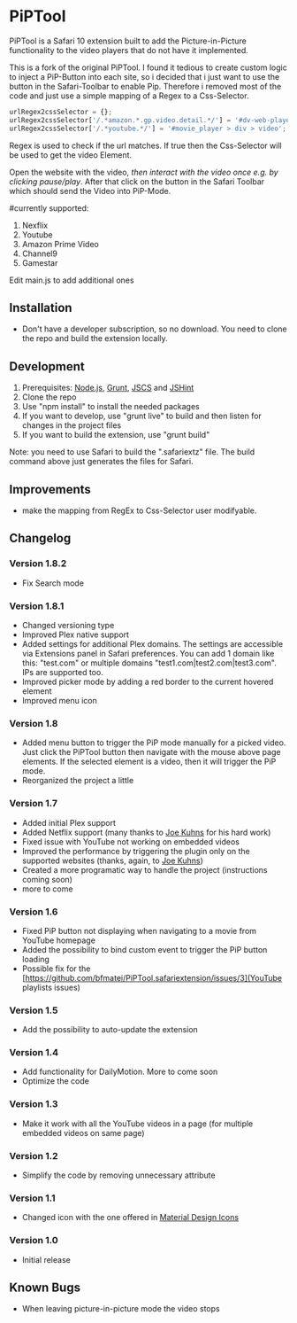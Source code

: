 # PiPTool
PiPTool is a Safari 10 extension built to add the Picture-in-Picture functionality to the video players that do not have it implemented.

This is a fork of the original PiPTool. I found it tedious to create custom logic to inject a PiP-Button into each site, so i decided that i just want to use the button in the Safari-Toolbar to enable Pip. Therefore i removed most of the code and just use a simple mapping of a Regex to a Css-Selector.

```javascript
urlRegex2cssSelector = {};
urlRegex2cssSelector['/.*amazon.*.gp.video.detail.*/'] = '#dv-web-player > div > div:nth-child(1) > div.webPlayerElement > div > div.rendererContainer > video:nth-child(2)';
urlRegex2cssSelector['/.*youtube.*/'] = '#movie_player > div > video';
```

Regex is used to check if the url matches. If true then the Css-Selector will be used to get the video Element.

Open the website with the video, *then interact with the video once e.g. by clicking pause/play*. After that click on the button in the Safari Toolbar which should send the Video into PiP-Mode.

#currently supported:
1. Nexflix
2. Youtube
3. Amazon Prime Video
4. Channel9
5. Gamestar

Edit main.js to add additional ones

## Installation
- Don't have a developer subscription, so no download. You need to clone the repo and build the extension locally.

## Development
1. Prerequisites: [Node.js](https://nodejs.org/en/), [Grunt](http://gruntjs.com), [JSCS](http://jscs.info) and [JSHint](http://jshint.com)
2. Clone the repo
3. Use "npm install" to install the needed packages
4. If you want to develop, use "grunt live" to build and then listen for changes in the project files
5. If you want to build the extension, use "grunt build"

Note: you need to use Safari to build the ".safariextz" file. The build command above just generates the files for Safari.

## Improvements
- make the mapping from RegEx to Css-Selector user modifyable.

## Changelog
### Version 1.8.2
- Fix Search mode

### Version 1.8.1
- Changed versioning type
- Improved Plex native support
- Added settings for additional Plex domains. The settings are accessible via Extensions panel in Safari preferences. You can add 1 domain like this: "test.com" or multiple domains "test1.com|test2.com|test3.com". IPs are supported too.
- Improved picker mode by adding a red border to the current hovered element
- Improved menu icon

### Version 1.8
- Added menu button to trigger the PiP mode manually for a picked video. Just click the PiPTool button then navigate with the mouse above page elements. If the selected element is a video, then it will trigger the PiP mode.
- Reorganized the project a little

### Version 1.7
- Added initial Plex support
- Added Netflix support (many thanks to [Joe Kuhns](https://github.com/JoeKuhns) for his hard work)
- Fixed issue with YouTube not working on embedded videos
- Improved the performance by triggering the plugin only on the supported websites (thanks, again, to [Joe Kuhns](https://github.com/JoeKuhns))
- Created a more programatic way to handle the project (instructions coming soon)
- more to come

### Version 1.6
- Fixed PiP button not displaying when navigating to a movie from YouTube homepage
- Added the possibility to bind custom event to trigger the PiP button loading
- Possible fix for the [https://github.com/bfmatei/PiPTool.safariextension/issues/3](YouTube playlists issues)

### Version 1.5
- Add the possibility to auto-update the extension

### Version 1.4
- Add functionality for DailyMotion. More to come soon
- Optimize the code

### Version 1.3
- Make it work with all the YouTube videos in a page (for multiple embedded videos on same page)

### Version 1.2
- Simplify the code by removing unnecessary attribute

### Version 1.1
- Changed icon with the one offered in [Material Design Icons](https://design.google.com/icons/#ic_picture_in_picture)

### Version 1.0
- Initial release

## Known Bugs
- When leaving picture-in-picture mode the video stops
